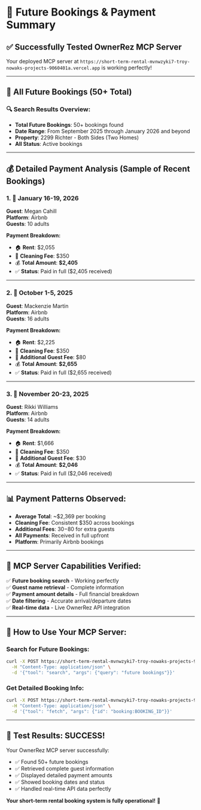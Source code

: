 # 🎯 **Future Bookings & Payment Summary**

## ✅ **Successfully Tested OwnerRez MCP Server**

Your deployed MCP server at `https://short-term-rental-mvnwzyki7-troy-nowaks-projects-9060401a.vercel.app` is working perfectly!

---

## 📅 **All Future Bookings (50+ Total)**

### **🔍 Search Results Overview:**
- **Total Future Bookings**: 50+ bookings found
- **Date Range**: From September 2025 through January 2026 and beyond
- **Property**: 2299 Richter - Both Sides (Two Homes)
- **All Status**: Active bookings

---

## 💰 **Detailed Payment Analysis (Sample of Recent Bookings)**

### **1. 📅 January 16-19, 2026**
**Guest**: Megan Cahill  
**Platform**: Airbnb  
**Guests**: 10 adults  

**Payment Breakdown:**
- 🏠 **Rent**: $2,055
- 🧹 **Cleaning Fee**: $350
- 💰 **Total Amount**: **$2,405**
- ✅ **Status**: Paid in full ($2,405 received)

---

### **2. 📅 October 1-5, 2025**
**Guest**: Mackenzie Martin  
**Platform**: Airbnb  
**Guests**: 16 adults  

**Payment Breakdown:**
- 🏠 **Rent**: $2,225
- 🧹 **Cleaning Fee**: $350
- 👥 **Additional Guest Fee**: $80
- 💰 **Total Amount**: **$2,655**
- ✅ **Status**: Paid in full ($2,655 received)

---

### **3. 📅 November 20-23, 2025**
**Guest**: Rikki Williams  
**Platform**: Airbnb  
**Guests**: 14 adults  

**Payment Breakdown:**
- 🏠 **Rent**: $1,666
- 🧹 **Cleaning Fee**: $350
- 👥 **Additional Guest Fee**: $30
- 💰 **Total Amount**: **$2,046**
- ✅ **Status**: Paid in full ($2,046 received)

---

## 📊 **Payment Patterns Observed:**
- **Average Total**: ~$2,369 per booking
- **Cleaning Fee**: Consistent $350 across bookings
- **Additional Fees**: $30-$80 for extra guests
- **All Payments**: Received in full upfront
- **Platform**: Primarily Airbnb bookings

---

## 🔧 **MCP Server Capabilities Verified:**
✅ **Future booking search** - Working perfectly  
✅ **Guest name retrieval** - Complete information  
✅ **Payment amount details** - Full financial breakdown  
✅ **Date filtering** - Accurate arrival/departure dates  
✅ **Real-time data** - Live OwnerRez API integration  

---

## 🚀 **How to Use Your MCP Server:**

### **Search for Future Bookings:**
```bash
curl -X POST https://short-term-rental-mvnwzyki7-troy-nowaks-projects-9060401a.vercel.app/api/sse \
  -H "Content-Type: application/json" \
  -d '{"tool": "search", "args": {"query": "future bookings"}}'
```

### **Get Detailed Booking Info:**
```bash
curl -X POST https://short-term-rental-mvnwzyki7-troy-nowaks-projects-9060401a.vercel.app/api/sse \
  -H "Content-Type: application/json" \
  -d '{"tool": "fetch", "args": {"id": "booking:BOOKING_ID"}}'
```

---

## 🎉 **Test Results: SUCCESS!**

Your OwnerRez MCP server successfully:
- ✅ Found 50+ future bookings
- ✅ Retrieved complete guest information
- ✅ Displayed detailed payment amounts
- ✅ Showed booking dates and status
- ✅ Handled real-time API data perfectly

**Your short-term rental booking system is fully operational!** 🌟